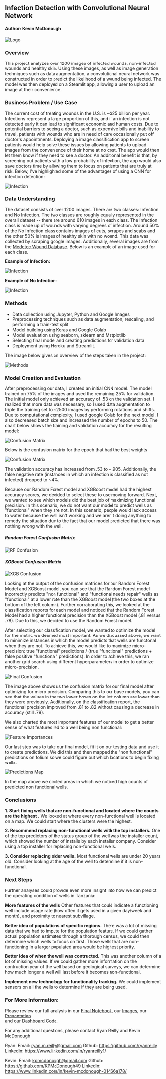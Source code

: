 ## Infection Detection with Convolutional Neural Network
#### Author: Kevin McDonough 
![Logo](Images/Digital_healthcare_logo.png)

### Overview
This project analyzes over 1200 images of infected wounds, non-infected wounds and healthy skin. Using these images, as well as image generation techniques such as data augmentation, a convolutional neural network was constructed in order to predict the likelihood of a wound being infected. The model was then deployed on a Steamlit app, allowing a user to upload an image at their convenience. 

### Business Problem / Use Case 
The current cost of treating wounds in the U.S. is ~$25 billion per year. Infections represent a large proportion of this, and if an infection is not detected early it can lead to significant economic and human costs. Due to potential barriers to seeing a doctor, such as expensive bills and inability to travel, patients with wounds who are in need of care occasionally put off doctor's appointments. Deploying a image classification app to screen patients would help solve these issues by allowing patients to upload images from the convenience of their home at no cost. The app would then let them know if they need to see a doctor. An additional benefit is that, by screening out patients with a low probability of infection, the app would also save doctors time by allowing them to focus on patients that are truly at risk. Below, I've highlighted some of the advantages of using a CNN for infection detection: 

![Infection](Images/Use_case.png)

### Data Understanding 
The dataset consists of over 1200 images. There are two classes: Infection and No Infection. The two classes are roughly equally represented in the overall dataset -- there are around 610 images in each class. The Infection class is made up of wounds with varying degrees of infection. Around 50% of the No Infection class contains images of cuts, scrapes and scabs and the other 50% is images of healthy skin with no wound. This data was collected by scraping google images. Additionally, several images are from the [Medetec Wound Database](http://www.medetec.co.uk/files/medetec-image-databases.html). Below is an example of an image used for each class. 

**Example of Infection:**

![Infection](Images/Infection_example.png)

**Example of No Infection:**

![Infection](Images/No_infection_example.png)


### Methods
* Data collection using Jupyter, Python and Google Images
* Preprocessing techniques such as data augmentation, rescaling, and performing a train-test split  
* Model building using Keras and Google Colab 
* Model evaluation using seaborn, sklearn and Matplotlib
* Selecting final model and creating predictions for validation data
* Deployment using Heroku and Streamlit. 

The image below gives an overview of the steps taken in the project: 

![Methods](Images/Methods.png)


### Model Creation and Evaluation  

After preprocessing our data, I created an initial CNN model. The model trained on 75% of the images and used the remaining 25% for validation. The initial model only achieved an accuracy of .53 on the validation set. I realized that more data was necessary, so I used data augmentation to triple the training set to ~2500 images by performing rotations and shifts. Due to computational complexity, I used google Colab for the next model. I also decreased batch size and increased the number of epochs to 50. The chart below shows the training and validation accuracy for the resulting model: 

![Confusion Matrix](Images/best_model_accuracy.png)

Below is the confusion matrix for the epoch that had the best weights 

![Confusion Matrix](Images/confusion_matrix.png)

The validation accuracy has increased from .53 to ~.905. Additionally, the false negative rate (instances in which an infection is classified as not infected) dropped to ~4%. 


Because our Random Forest model and XGBoost model had the highest accuracy scores, we decided to select these to use moving forward. Next, we wanted to see which models did the best job of maximizing functional precision. In this scenario, we do not want our model to predict wells as "functional" when they are not. In this scenario, people would lack access to water because the well isn't working and we aren't doing anything to remedy the situation due to the fact that our model predicted that there was nothing wrong with the well. 

##### Random Forest Confusion Matrix
![RF Confusion](images/random_forest_confusion.png)

##### XGBoost Confusion Matrix
![XGB Confusion](images/XGBoost_confusion.png)

Looking at the output of the confusion matrices for our Random Forest Model and XGBoost model, you can see that the Random Forest model incorrectly predicts "non functional" and "functional needs repair" wells as "functional" at a lower rate than the XGBoost model (the two boxes at the bottom of the left column). Further corraborating this, we looked at the classification reports for each model and noticed that the Random Forest Model had a higher functional precision than the XGBoost model (.81 versus .78). Due to this, we decided to use the Random Forest model. 

After selecting our classification model, we wanted to optimize the model for the metric we deemed most important. As we discussed above, we want to minimize instances in which the model predicts that wells are functonal when they are not. To achieve this, we would like to maximize micro-precision: true "functional" predictions / (true "functional" predictions + false positive "functional" predictions). In order to achieve this, we ran another grid search using different hyperparameters in order to optimize micro-precision. 

![Final Confusion](images/final_model_confusion.png)

The image above shows us the confusion matrix for our final model after optimizing for micro precision. Comparing this to our base models, you can see that the values in the two lower boxes on the left column are lower than they were previously. Additionally, on the classification report, the functional precision improved from .81 to .82 without causing a decrease in accuracy (still .79).

We also charted the most important features of our model to get a better sense of what features led to a well being non functional: 

![Feature Importances](images/feature_importance.png)

Our last step was to take our final model, fit it on our testing data and use it to create predictions. We did this and then mapped the "non functional" predictions on folium so we could figure out which locations to begin fixing wells. 

![Predictions Map](images/predicted_non_functional.png)

In the map above we circled areas in which we noticed high counts of predicted non functional wells. 

### Conclusions 

**1. Start fixing wells that are non-functional and located where the counts are the highest .** We looked at where every non-functional well is located on a map. We could start where the clusters were the highest. 

**2. Recommend replacing non-functional wells with the top installers.** One of the top predictors of the status group of the well was the installer count, which showed the number of installs by each installer company. Consider using a top installer for replacing non-functional wells. 

**3. Consider replacing older wells.** Most functional wells are under 20 years old. Consider looking at the age of the well to determine if it is non-functional.

### Next Steps

Further analyses could provide even more insight into how we can predict the operating condition of wells in Tanzania: 

**More features of the wells** Other features that could indicate a functioning well include usage rate (how often it gets used in a given day/week and month), and proximity to nearest subvillage.

**Better idea of populations of specific regions.** There was a lot of missing data that we had to impute for the population feature. If we could gather actual population estimates through a thorough census, we could then determine which wells to focus on first. Those wells that are non-functioning in a larger populated area would be highest priority.

**Better idea of when the well was contructed.** This was another column of  a lot of missing values. If we could gather more information on the contruction year of the well based on geological surveys, we can determine how much longer a well will last before it becomes non-functional.

**Implement new technology for functionality tracking.** We could implement sensors on all the wells to determine if they are being used. 

### For More Information:
Please review our full analysis in our [Final Notebook](./final_notebook.ipynb), our [Images](./images), our [Presentation](./final_presentation_phase_3.pdf)   
and our [Dashboard Code](./working_notebooks/dashboard_code.py). 

For any additional questions, please contact Ryan Reilly and Kevin McDonough

Ryan: 
Email: ryan.m.reilly@gmail.com
Github: https://github.com/ryanreilly
Linkedin: https://www.linkedin.com/in/ryanreilly1/

Kevin: 
Email: kpmcdonough@gmail.com
Github: https://github.com/KPMcDonough49
Linkedin: https://www.linkedin.com/in/kevin-mcdonough-01466a178/
